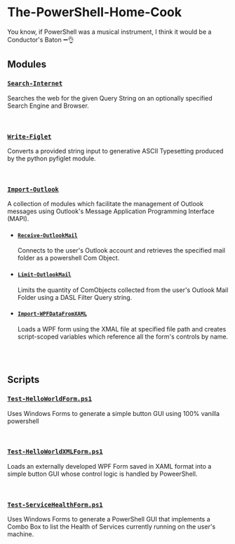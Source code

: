 # The-PowerShell-Home-Cook
You know, if PowerShell was a musical instrument, I think it would be a Conductor's Baton  :heavy_minus_sign::ok_hand:

## Modules
### [`Search-Internet`](./Modules/Search-Internet/Search-Internet.psm1)
Searches the web for the given Query String on an optionally specified Search Engine and Browser.   
   
<br>   
   
### [`Write-Figlet`](./Modules/Write-Figlet/Write-Figlet.psm1)
Converts a provided string input to generative ASCII Typesetting produced by the python pyfiglet module.
   
<br>   
   
### [`Import-Outlook`](./Modules/Import-Outlook/Import-Outlook.psm1)
A collection of modules which facilitate the management of Outlook messages using Outlook's  Message Application Programming Interface (MAPI).
   
- #### [`Receive-OutlookMail`](./Modules/Import-Outlook/Import-Outlook.psm1)
    Connects to the user's Outlook account and retrieves the specified mail folder as a powershell Com Object.   

- #### [`Limit-OutlookMail`](./Modules/Import-Outlook/Import-Outlook.psm1)
    Limits the quantity of ComObjects collected from the user's Outlook Mail Folder using a DASL Filter Query string.   

- #### [`Import-WPFDataFromXAML`](./Modules/Import-Outlook/Import-Outlook.psm1)
    Loads a WPF form using the XMAL file at specified file path and creates script-scoped variables which reference all the form's controls by name. 

<br>
<br>

## Scripts
### [`Test-HelloWorldForm.ps1`](./Scripts/Test-HelloWorldForm.ps1)
Uses Windows Forms to generate a simple button GUI using 100% vanilla powershell
   
<br>

### [`Test-HelloWorldXMLForm.ps1`](./Scripts/Test-HelloWorldXMLForm.ps1)
Loads an externally developed WPF Form saved in XAML format into a simple button GUI whose control logic is handled by PoweerShell.
   
<br>

### [`Test-ServiceHealthForm.ps1`](./Scripts/Test-ServiceHealthForm.ps1)
Uses Windows Forms to generate a PowerShell GUI that implements a Combo Box to list the Health of Services currently running on the user's machine.